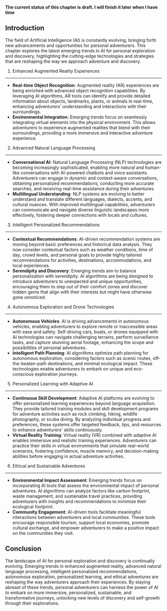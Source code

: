 **The current status of this chapter is draft. I will finish it later when I have time**

Introduction
------------

The field of Artificial Intelligence (AI) is constantly evolving, bringing forth new advancements and opportunities for personal adventurers. This chapter explores the latest emerging trends in AI for personal exploration and discovery, highlighting the cutting-edge technologies and strategies that are reshaping the way we approach adventure and discovery.

1. Enhanced Augmented Reality Experiences
-----------------------------------------

* **Real-time Object Recognition**: Augmented reality (AR) experiences are being enriched with advanced object recognition capabilities. By leveraging AI algorithms, AR tools can identify and provide detailed information about objects, landmarks, plants, or animals in real-time, enhancing adventurers' understanding and interactions with their surroundings.
* **Environmental Integration**: Emerging trends focus on seamlessly integrating virtual elements into the physical environment. This allows adventurers to experience augmented realities that blend with their surroundings, providing a more immersive and interactive adventure experience.

2. Advanced Natural Language Processing
---------------------------------------

* **Conversational AI**: Natural Language Processing (NLP) technologies are becoming increasingly sophisticated, enabling more natural and human-like conversations with AI-powered chatbots and voice assistants. Adventurers can engage in dynamic and context-aware conversations, obtaining personalized recommendations, conducting more accurate searches, and receiving real-time assistance during their adventures.
* **Multilingual Understanding**: NLP systems are evolving to better understand and translate different languages, dialects, accents, and cultural nuances. With improved multilingual capabilities, adventurers can communicate and navigate diverse linguistic landscapes more effectively, fostering deeper connections with locals and cultures.

3. Intelligent Personalized Recommendations
-------------------------------------------

* **Contextual Recommendations**: AI-driven recommendation systems are moving beyond basic preferences and historical data analysis. They now consider contextual factors such as weather conditions, time of day, crowd levels, and personal goals to provide highly tailored recommendations for activities, destinations, accommodations, and local experiences.
* **Serendipity and Discovery**: Emerging trends aim to balance personalization with serendipity. AI algorithms are being designed to introduce adventurers to unexpected and unique opportunities, encouraging them to step out of their comfort zones and discover hidden gems that align with their interests but might have otherwise gone unnoticed.

4. Autonomous Exploration and Drone Technologies
------------------------------------------------

* **Autonomous Vehicles**: AI is driving advancements in autonomous vehicles, enabling adventurers to explore remote or inaccessible areas with ease and safety. Self-driving cars, boats, or drones equipped with AI technologies can navigate challenging terrains, perform surveillance tasks, and capture stunning aerial footage, enhancing the scope and possibilities of personal adventures.
* **Intelligent Path Planning**: AI algorithms optimize path planning for autonomous exploration, considering factors such as scenic routes, off-the-beaten-path destinations, and minimal ecological impact. These technologies enable adventurers to embark on unique and eco-conscious exploration journeys.

5. Personalized Learning with Adaptive AI
-----------------------------------------

* **Continuous Skill Development**: Adaptive AI platforms are evolving to offer personalized learning experiences beyond language acquisition. They provide tailored training modules and skill development programs for adventure activities such as rock climbing, hiking, wildlife photography, or scuba diving. By analyzing individual progress and preferences, these systems offer targeted feedback, tips, and resources to enhance adventurers' skills continuously.
* **Virtual Reality Training**: Virtual reality (VR) combined with adaptive AI enables immersive and realistic training experiences. Adventurers can practice their skills in virtual environments that simulate real-world scenarios, fostering confidence, muscle memory, and decision-making abilities before engaging in actual adventure activities.

6. Ethical and Sustainable Adventures
-------------------------------------

* **Environmental Impact Assessment**: Emerging trends focus on incorporating AI tools that assess the environmental impact of personal adventures. AI algorithms can analyze factors like carbon footprint, waste management, and sustainable travel practices, providing adventurers with insights and recommendations to minimize their ecological footprint.
* **Community Engagement**: AI-driven tools facilitate meaningful interactions between adventurers and local communities. These tools encourage responsible tourism, support local economies, promote cultural exchange, and empower adventurers to make a positive impact on the communities they visit.

Conclusion
----------

The landscape of AI for personal exploration and discovery is continually evolving. Emerging trends in enhanced augmented reality, advanced natural language processing, intelligent personalized recommendations, autonomous exploration, personalized learning, and ethical adventures are reshaping the way adventurers approach their experiences. By staying abreast of these trends, personal adventurers can harness the power of AI to embark on more immersive, personalized, sustainable, and transformative journeys, unlocking new levels of discovery and self-growth through their explorations.
